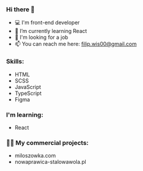 ### Hi there 👋

- 💻 I'm front-end developer
- 🌱 I’m currently learning React
- 🔎 I'm looking for a job
- 📫 You can reach me here: filip.wis00@gmail.com

### Skills:

- HTML
- SCSS
- JavaScript
- TypeScript
- Figma

### I'm learning:

- React

### 👨‍💻 My commercial projects:

- miloszowka.com
- nowaprawica-stalowawola.pl
